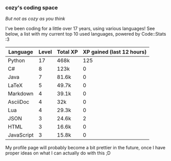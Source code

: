 ### cozy's coding space
*But not as cozy as you think*

I've been coding for a little over 17 years, using various languages! See below, a list with my current top 10 used languages, powered by Code::Stats :3
    
| Language | Level | Total XP | XP gained (last 12 hours) |
| --- | --- | --- | --- |
| Python | 17 | 468k | 125 |
| C# | 8 | 123k | 0 |
| Java | 7 | 81.6k | 0 |
| LaTeX | 5 | 49.7k | 0 |
| Markdown | 4 | 39.1k | 0 |
| AsciiDoc | 4 | 32k | 0 |
| Lua | 4 | 29.3k | 0 |
| JSON | 3 | 24.6k | 2 |
| HTML | 3 | 16.6k | 0 |
| JavaScript | 3 | 15.8k | 0 |
    
My profile page will probably become a bit prettier in the future, once I have proper ideas on what I can actually do with this ;D